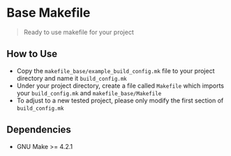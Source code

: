 # Base Makefile
> Ready to use makefile for your project
## How to Use 
- Copy the `makefile_base/example_build_config.mk` file to your project directory and name it `build_config.mk`
- Under your project directory, create a file called `Makefile` which imports your `build_config.mk` and `makefile_base/Makefile`
- To adjust to a new tested project, please only modify the first section of `build_config.mk`

## Dependencies
- GNU Make >= 4.2.1